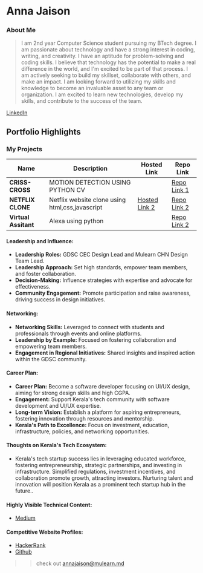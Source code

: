 # Anna Jaison

### About Me

>I am 2nd year Computer Science student pursuing my BTech degree. I am passionate about technology and have a strong interest in coding, writing, and creativity. I have an aptitude for problem-solving and coding skills.
I believe that technology has the potential to make a real difference in the world, and I'm excited to be part of that process. I am actively seeking to build my skillset, collaborate with others, and make an impact.
I am looking forward to utilizing my skills and knowledge to become an invaluable asset to any team or organization. I am excited to learn new technologies, develop my skills, and contribute to the success of the team.

[LinkedIn](https://www.linkedin.com/in/anna-jaison-/)

## Portfolio Highlights

### My Projects

| Name                | Description                                                               | Hosted Link                              | Repo Link                                                      |
|---------------------|---------------------------------------------------------------------------|------------------------------------------|----------------------------------------------------------------|
| **CRISS-CROSS**  | MOTION DETECTION USING PYTHON CV                                              | | [Repo Link 1](https://github.com/Anna-Jaison/CRISS-CROSS)             |
| **NETFLIX CLONE**  | Netflix website clone using html,css,javascript                                              | [Hosted Link 2](https://netflix-clone-e3iu.vercel.app/)    | [Repo Link 2](https://github.com/Anna-Jaison/Netflix-clone)             |
| **Virtual Assitant**  | Alexa using python| | [Repo Link 2](https://github.com/Anna-Jaison/VIRTUAL-ASSISTANT)             |

#### Leadership and Influence:

- **Leadership Roles:** GDSC CEC Design Lead and Mulearn CHN Design Team Lead.
- **Leadership Approach:** Set high standards, empower team members, and foster collaboration.
- **Decision-Making:** Influence strategies with expertise and advocate for effectiveness.
- **Community Engagement:** Promote participation and raise awareness, driving success in design initiatives.

#### Networking:

- **Networking Skills:** Leveraged to connect with students and professionals through events and online platforms.
- **Leadership by Example:** Focused on fostering collaboration and empowering team members.
- **Engagement in Regional Initiatives:** Shared insights and inspired action within the GDSC community.

#### Career Plan:

- **Career Plan:** Become a software developer focusing on UI/UX design, aiming for strong design skills and high CGPA.
- **Engagement:** Support Kerala's tech community with software development and UI/UX expertise.
- **Long-term Vision:** Establish a platform for aspiring entrepreneurs, fostering innovation through resources and mentorship.
- **Kerala's Path to Excellence:** Focus on investment, education, infrastructure, policies, and networking opportunities.

#### Thoughts on Kerala's Tech Ecosystem:

- Kerala's tech startup success lies in leveraging educated workforce, fostering entrepreneurship, strategic partnerships, and investing in infrastructure. Simplified regulations, investment incentives, and collaboration promote growth, attracting investors. Nurturing talent and innovation will position Kerala as a prominent tech startup hub in the future..


#### Highly Visible Technical Content:

- [Medium](https://medium.com/@anaajai0704/exodia-a4c0dbebc9c8)

#### Competitive Website Profiles:

- [HackerRank](https://www.hackerrank.com/profile/annajaison2807)
- [Github](https://github.com/Anna-Jaison)




>> check out [annajaison@mulearn.md](https://app.mulearn.org/dashboard/profile)
